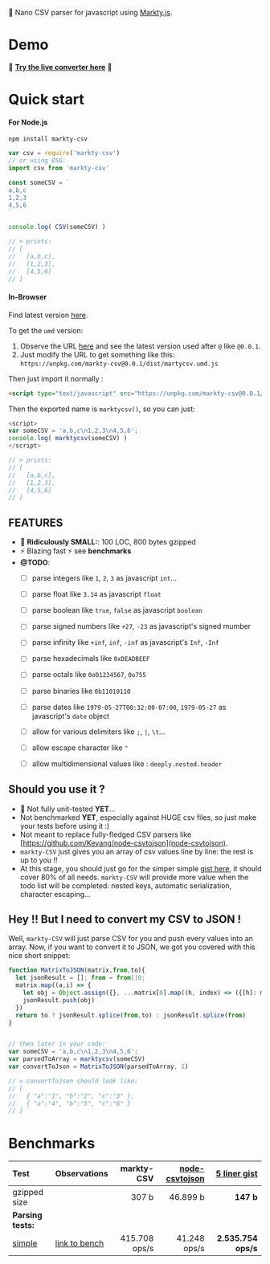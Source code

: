 :microscope: Nano CSV parser for javascript using [Markty.js](https://github.com/Jonarod/markty).

# Demo

:eyes: **[Try the live converter here](https://jsfiddle.net/48d0mq2k/1/)** :eyes:


# Quick start

#### For Node.js

`npm install markty-csv`

```js
var csv = require('markty-csv')
// or using ES6:
import csv from 'markty-csv'

const someCSV = `
a,b,c
1,2,3
4,5,6
`

console.log( CSV(someCSV) )

// > prints:
// [
//   [a,b,c],
//   [1,2,3],
//   [4,5,6]
// ]
```

#### In-Browser

Find latest version [here](https://unpkg.com/markty-csv).

To get the `umd` version:
1. Observe the URL [here](https://unpkg.com/markty-csv) and see the latest version used after `@` like `@0.0.1`.
2. Just modify the URL to get something like this: `https://unpkg.com/markty-csv@0.0.1/dist/martycsv.umd.js`

Then just import it normally :

```html
<script type="text/javascript" src="https://unpkg.com/markty-csv@0.0.1/dist/martycsv.umd.js"></script>
```
Then the exported name is `marktycsv()`, so you can just:

```js
<script>
var someCSV = 'a,b,c\n1,2,3\n4,5,6';
console.log( marktycsv(someCSV) )
</script>

// > prints:
// [
//   [a,b,c],
//   [1,2,3],
//   [4,5,6]
// ]
```

## FEATURES
- :microscope: **Ridiculously SMALL:**: 100 LOC, 800 bytes gzipped
- :zap: Blazing fast  :zap: see **benchmarks**
- **@TODO**:
    - [ ] parse integers like `1`, `2`, `3` as javascript `int`...
    - [ ] parse float like `3.14` as javascript `float`
    - [ ] parse boolean like `true`, `false` as javascript `boolean`
    - [ ] parse signed numbers like `+27`, `-23` as javascript's signed mumber
    - [ ] parse infinity like `+inf`, `inf`, `-inf` as javascript's `Inf`, `-Inf`
    - [ ] parse hexadecimals like `0xDEADBEEF`
    - [ ] parse octals like `0o01234567`, `0o755`
    - [ ] parse binaries like `0b11010110`
    - [ ] parse dates like `1979-05-27T00:32:00-07:00`, `1979-05-27` as javascript's `date` object
    - [ ] allow for various delimiters like `;`, `|`, `\t`...
    - [ ] allow escape character like `"`
    - [ ] allow multidimensional values like : `deeply.nested.header`


## Should you use it ?
- :baby: Not fully unit-tested **YET**...
- Not benchmarked **YET**, especially against HUGE csv files, so just make your tests before using it :)
- Not meant to replace fully-fledged CSV parsers like [https://github.com/Keyang/node-csvtojson](node-csvtojson).
- `markty-CSV` just gives you an array of csv values line by line: the rest is up to you !!
- At this stage, you should just go for the simper simple [gist here](https://gist.github.com/Jonarod/b971b2df24ba46c33c37afb2a1dcb974), it should cover 80% of all needs. `markty-CSV` will provide more value when the todo list will be completed: nested keys, automatic serialization, character escaping...

## Hey !! But I need to convert my CSV to JSON ! 

Well, `markty-CSV` will just parse CSV for you and push every values into an array. Now, if you want to convert it to JSON, we got you covered with this nice short snippet:

```js
function MatrixToJSON(matrix,from,to){
  let jsonResult = []; from = from||0;  
  matrix.map((a,i) => {
    let obj = Object.assign({}, ...matrix[0].map((h, index) => ({[h]: matrix[i][index]})))
    jsonResult.push(obj)
  })
  return to ? jsonResult.splice(from,to) : jsonResult.splice(from)
}


// then later in your code:
var someCSV = 'a,b,c\n1,2,3\n4,5,6';
var parsedToArray = marktycsv(someCSV)
var convertToJson = MatrixToJSON(parsedToArray, 1)

// > convertToJson should look like:
// [
//   { "a":"1", "b":"2", "c":"3" },
//   { "a":"4", "b":"5", "c":"6" }
// ]

```



# Benchmarks


| Test         | Observations | markty-CSV | [node-csvtojson][1] | [5 liner gist][2] |
|:-------------|:-------------|-----------:|--------------------:|------------------:|
| gzipped size |              |      307 b |            46.899 b |         **147 b** |
| **Parsing tests:**                                                                 |
| [simple][3] | [link to bench][4] | 415.708 ops/s | 41.248 ops/s | **2.535.754 ops/s** |

[1]: https://github.com/Keyang/node-csvtojson
[2]: https://gist.github.com/Jonarod/b971b2df24ba46c33c37afb2a1dcb974
[3]: https://github.com/Jonarod/markty-CSV/tree/master/benchmarks/simple.json
[4]: https://jsbench.me/ujjqboth8e/1
